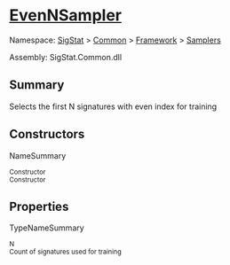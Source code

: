 # [EvenNSampler](./EvenNSampler.md)

Namespace: [SigStat]() > [Common](./../../README.md) > [Framework]() > [Samplers](./README.md)

Assembly: SigStat.Common.dll

## Summary
Selects the first N signatures with even index for training

## Constructors

NameSummary

<sub>Constructor</sub><br><sub>Constructor</sub><br>


## Properties

TypeNameSummary

<sub>N</sub><br><sub>Count of signatures used for training</sub><br><br>


